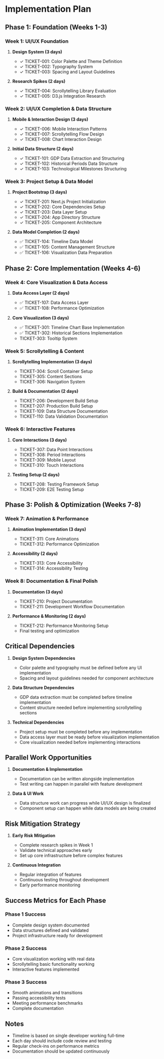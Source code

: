 # Implementation Plan

## Phase 1: Foundation (Weeks 1-3)

### Week 1: UI/UX Foundation
1. **Design System (3 days)**
   - ✓ TICKET-001: Color Palette and Theme Definition
   - ✓ TICKET-002: Typography System
   - ✓ TICKET-003: Spacing and Layout Guidelines

2. **Research Spikes (2 days)**
   - ✓ TICKET-004: Scrollytelling Library Evaluation
   - ✓ TICKET-005: D3.js Integration Research

### Week 2: UI/UX Completion & Data Structure
1. **Mobile & Interaction Design (3 days)**
   - ✓ TICKET-006: Mobile Interaction Patterns
   - ✓ TICKET-007: Scrollytelling Flow Design
   - ✓ TICKET-008: Chart Interaction Design

2. **Initial Data Structure (2 days)**
   - ✓ TICKET-101: GDP Data Extraction and Structuring
   - ✓ TICKET-102: Historical Periods Data Structure
   - ✓ TICKET-103: Technological Milestones Structuring

### Week 3: Project Setup & Data Model
1. **Project Bootstrap (3 days)**
   - ✓ TICKET-201: Next.js Project Initialization
   - ✓ TICKET-202: Core Dependencies Setup
   - ✓ TICKET-203: Data Layer Setup
   - ✓ TICKET-204: App Directory Structure
   - ✓ TICKET-205: Component Architecture

2. **Data Model Completion (2 days)**
   - ✅ TICKET-104: Timeline Data Model
   - ✅ TICKET-105: Content Management Structure
   - ✅ TICKET-106: Visualization Data Preparation

## Phase 2: Core Implementation (Weeks 4-6)

### Week 4: Core Visualization & Data Access
1. **Data Access Layer (2 days)**
   - ✅ TICKET-107: Data Access Layer
   - ✅ TICKET-108: Performance Optimization

2. **Core Visualization (3 days)**
   - ✅ TICKET-301: Timeline Chart Base Implementation
   - ✅ TICKET-302: Historical Sections Implementation
   - TICKET-303: Tooltip System

### Week 5: Scrollytelling & Content
1. **Scrollytelling Implementation (3 days)**
   - TICKET-304: Scroll Container Setup
   - TICKET-305: Content Sections
   - TICKET-306: Navigation System

2. **Build & Documentation (2 days)**
   - TICKET-206: Development Build Setup
   - TICKET-207: Production Build Setup
   - TICKET-109: Data Structure Documentation
   - TICKET-110: Data Validation Documentation

### Week 6: Interactive Features
1. **Core Interactions (3 days)**
   - TICKET-307: Data Point Interactions
   - TICKET-308: Period Interactions
   - TICKET-309: Mobile Layout
   - TICKET-310: Touch Interactions

2. **Testing Setup (2 days)**
   - TICKET-208: Testing Framework Setup
   - TICKET-209: E2E Testing Setup

## Phase 3: Polish & Optimization (Weeks 7-8)

### Week 7: Animation & Performance
1. **Animation Implementation (3 days)**
   - TICKET-311: Core Animations
   - TICKET-312: Performance Optimization

2. **Accessibility (2 days)**
   - TICKET-313: Core Accessibility
   - TICKET-314: Accessibility Testing

### Week 8: Documentation & Final Polish
1. **Documentation (3 days)**
   - TICKET-210: Project Documentation
   - TICKET-211: Development Workflow Documentation

2. **Performance & Monitoring (2 days)**
   - TICKET-212: Performance Monitoring Setup
   - Final testing and optimization

## Critical Dependencies

1. **Design System Dependencies**
   - Color palette and typography must be defined before any UI implementation
   - Spacing and layout guidelines needed for component architecture

2. **Data Structure Dependencies**
   - GDP data extraction must be completed before timeline implementation
   - Content structure needed before implementing scrollytelling sections

3. **Technical Dependencies**
   - Project setup must be completed before any implementation
   - Data access layer must be ready before visualization implementation
   - Core visualization needed before implementing interactions

## Parallel Work Opportunities

1. **Documentation & Implementation**
   - Documentation can be written alongside implementation
   - Test writing can happen in parallel with feature development

2. **Data & UI Work**
   - Data structure work can progress while UI/UX design is finalized
   - Component setup can happen while data models are being created

## Risk Mitigation Strategy

1. **Early Risk Mitigation**
   - Complete research spikes in Week 1
   - Validate technical approaches early
   - Set up core infrastructure before complex features

2. **Continuous Integration**
   - Regular integration of features
   - Continuous testing throughout development
   - Early performance monitoring

## Success Metrics for Each Phase

### Phase 1 Success
- Complete design system documented
- Data structures defined and validated
- Project infrastructure ready for development

### Phase 2 Success
- Core visualization working with real data
- Scrollytelling basic functionality working
- Interactive features implemented

### Phase 3 Success
- Smooth animations and transitions
- Passing accessibility tests
- Meeting performance benchmarks
- Complete documentation

## Notes
- Timeline is based on single developer working full-time
- Each day should include code review and testing
- Regular check-ins on performance metrics
- Documentation should be updated continuously 